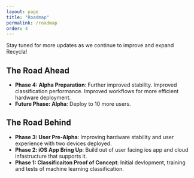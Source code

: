 ```yaml
---
layout: page
title: "Roadmap"
permalink: /roadmap
order: 4
---
```


Stay tuned for more updates as we continue to improve and expand Recycla! 

## The Road Ahead

- **Phase 4: Alpha Preparation**: Further improved stability. Improved classification performance. Improved workflows for more efficient hardware deployment.
- **Future Phase: Alpha**: Deploy to 10 more users.

## The Road Behind

- **Phase 3: User Pre-Alpha**: Improving hardware stability and user experience with two devices deployed.
- **Phase 2: iOS App Bring Up**: Build out of user facing ios app and cloud infastructure that supports it.
- **Phase 1: Classificaiton Proof of Concept**: Initial devlopment, training and tests of machine learning classification.
